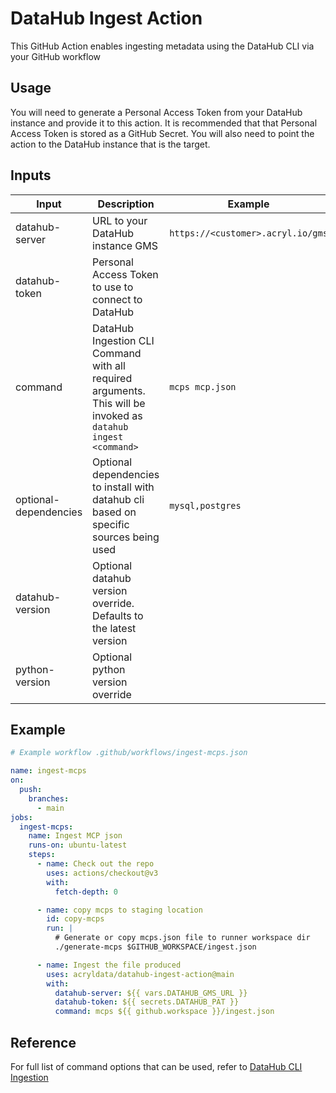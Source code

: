 # DataHub Ingest Action

This GitHub Action enables ingesting metadata using the DataHub CLI via your GitHub workflow

## Usage

You will need to generate a Personal Access Token from your DataHub instance and provide it to this action. It is 
recommended that that Personal Access Token is stored as a GitHub Secret. You will also need to point the action to the 
DataHub instance that is the target. 

## Inputs

| Input                 | Description                                                                                                         | Example           |
|-----------------------|---------------------------------------------------------------------------------------------------------------------|-------------------|
| datahub-server        | URL to your DataHub instance GMS                                                                                    | `https://<customer>.acryl.io/gms` |
| datahub-token         | Personal Access Token to use to connect to DataHub                                                                  |                   |
| command               | DataHub Ingestion CLI Command with all required arguments. <br/>This will be invoked as  `datahub ingest <command>` | `mcps mcp.json`    |
| optional-dependencies | Optional dependencies to install with datahub cli based on <br/>specific sources being used                         | `mysql,postgres`  |
| datahub-version       | Optional datahub version override. Defaults to the latest version                                                   | |
| python-version        | Optional python version override                                                                                    | |

## Example 

```yaml
# Example workflow .github/workflows/ingest-mcps.json

name: ingest-mcps
on:
  push:
    branches:
      - main
jobs:
  ingest-mcps:
    name: Ingest MCP json
    runs-on: ubuntu-latest
    steps:
      - name: Check out the repo
        uses: actions/checkout@v3
        with:
          fetch-depth: 0

      - name: copy mcps to staging location
        id: copy-mcps
        run: |
          # Generate or copy mcps.json file to runner workspace dir
          ./generate-mcps $GITHUB_WORKSPACE/ingest.json

      - name: Ingest the file produced
        uses: acryldata/datahub-ingest-action@main
        with:
          datahub-server: ${{ vars.DATAHUB_GMS_URL }}
          datahub-token: ${{ secrets.DATAHUB_PAT }}
          command: mcps ${{ github.workspace }}/ingest.json

```

## Reference
For full list of command options that can be used, refer to [DataHub CLI Ingestion](https://datahubproject.io/docs/metadata-ingestion/cli-ingestion)
